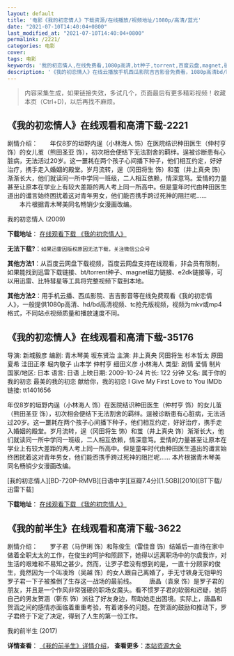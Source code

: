 ```yaml
---
layout: default
title: '电影《我的初恋情人》下载资源/在线播放/视频地址/1080p/高清/蓝光'
date: "2021-07-10T14:40:04+0800"
last_modified_at: "2021-07-10T14:40:04+0800"
permalink: /2221/
categories: 电影
cover:
tags: 电影
keywords: '我的初恋情人,在线免费看,1080p高清,bt种子,torrent,百度云盘,magnet,磁力链,迅雷下载资源'
description: '《我的初恋情人》在线云播放手机西瓜影院吉吉影音免费看，1080p高清bd/hd未删减完整版和tc抢先枪版，mkv/mp4格式，附带bt/torrent种子、magnet/磁力链、百度云盘、网盘资源迅雷下载链接'
---
```


>内容采集生成，如果链接失效，多试几个，页面最后有更多精彩视频！收藏本页（Ctrl+D)，以后再找不麻烦。


## 《我的初恋情人》在线观看和高清下载-2221

剧情介绍：　　年仅8岁的垣野内逞（小林海人 饰）在医院结识种田医生（仲村亨 饰）的女儿茧（熊田圣亚 饰），初次相会便结下无法割舍的羁绊。逞被诊断患有心脏病，无法活过20岁。这一噩耗在两个孩子心间播下种子，他们相互约定，好好治疗，携手走入婚姻的殿堂。岁月流转，逞（冈田将生 饰）和茧（井上真央 饰）渐渐长大，他们就读同一所中学同一班级，二人相互依赖，情深意笃。爱情的力量甚至让原本在学业上有较大差距的两人考上同一所高中。但是童年时代由种田医生道出的谶言始终困扰着这对青年男女，他们能否携手跨过死神的阻拦呢…… 　　本片根据青木琴美同名畅销少女漫画改编。


我的初恋情人 (2009)

**下载地址**： [在线观看下载 《我的初恋情人》](https://www.btbtdy.me/btdy/dy11393.html) 


**无法下载?**：`如果迅雷因版权原因无法下载，关注微信公众号 `

**其他方法1**：从百度云网盘下载视频，百度云网盘支持在线观看，非会员有限制，如果能找到迅雷下载链接、bt/torrent种子、magnet磁力链接、e2dk链接等，可以用迅雷、比特彗星等工具将完整视频下载到本地。

**其他方法2**：用手机云播、西瓜影院、吉吉影音等在线免费观看《我的初恋情人》，一般提供1080p高清、hd/bd高清视频、tc抢先版视频，视频为mkv或mp4格式，不同站点视频质量和播放速度不同。


## 《我的初恋情人》在线观看和高清下载-35176

导演: 新城毅彦 编剧: 青木琴美 坂东贤治 主演: 井上真央 冈田将生 杉本哲太 原田夏希 洼田正孝 堀内敬子 山本学 仲村亨 细田义彦 小林海人 类型: 剧情 爱情 制片国家/地区: 日本 语言: 日语 上映日期: 2009-10-24 片长: 122 分钟 又名: 属于你的我的初恋 最美的我的初恋 献给你，我的初恋 I Give My First Love to You IMDb链接: tt1401656

年仅8岁的垣野内逞（小林海人 饰）在医院结识种田医生（仲村亨 饰）的女儿茧（熊田圣亚 饰），初次相会便结下无法割舍的羁绊。逞被诊断患有心脏病，无法活过20岁。这一噩耗在两个孩子心间播下种子，他们相互约定，好好治疗，携手走入婚姻的殿堂。岁月流转，逞（冈田将生 饰）和茧（井上真央 饰）渐渐长大，他们就读同一所中学同一班级，二人相互依赖，情深意笃。爱情的力量甚至让原本在学业上有较大差距的两人考上同一所高中。但是童年时代由种田医生道出的谶言始终困扰着这对青年男女，他们能否携手跨过死神的阻拦呢…… 本片根据青木琴美同名畅销少女漫画改编。


[我的初恋情人][BD-720P-RMVB][日语中字][豆瓣7.4分][1.5GB][2010][BT下载/迅雷下载]

**下载地址**： [在线观看下载 《我的初恋情人》](https://www.btdx8.com/torrent/i_give_my_first_love_to_you_2009.html) 


## 《我的前半生》在线观看和高清下载-3622

剧情介绍：　　罗子君（马伊琍 饰）和陈俊生（雷佳音 饰）结婚后一直待在家中做着全职太太的工作，在俊生的呵护和照顾下，她得以远离职场中的尔虞我诈，对生活的艰难和不易知之甚少。然而，让罗子君没有想到的是，一直十分顾家的俊生，竟然因为一个叫凌玲（吴越 饰）的女人跟自己离婚了，手无寸铁身无铠甲的罗子君一下子被推倒了生存这一战场的最前线。 　　唐晶（袁泉 饰）是罗子君的朋友，并且是一个作风非常强硬的职场女魔头。看不惯罗子君的软弱和迟疑，她将自己的男友贺涵（靳东 饰）派往了好友身边，帮助她走出困境。实际上，唐晶和贺涵之间的感情亦面临着重重考验，有着诸多的问题。在贺涵的鼓励和推动下，罗子君终于下定了决定，得到了人生的第一份工作。


我的前半生 (2017)

**详情查看**： [《我的前半生》详情介绍](/movie/3622/)， **查看更多**：[本站资源大全](/movie/t/all/)

